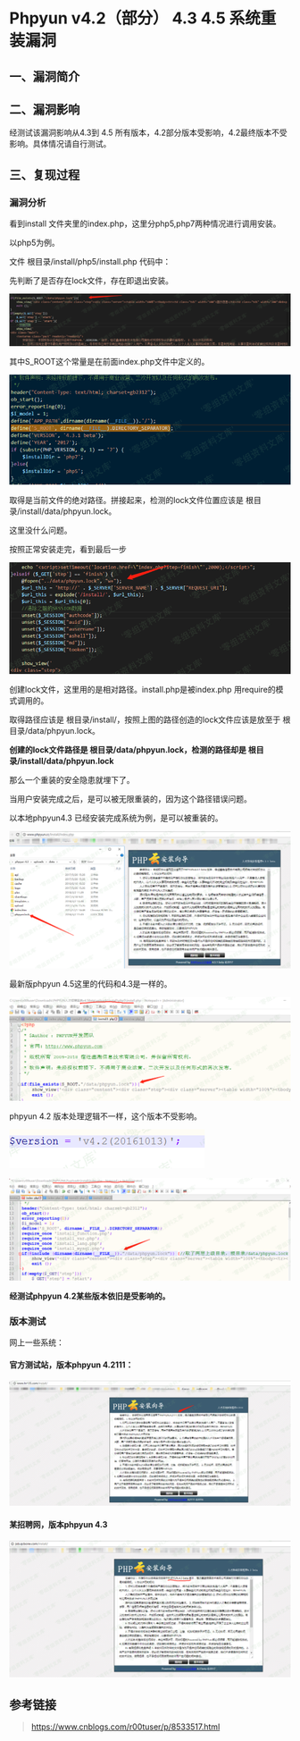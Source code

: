 Phpyun v4.2（部分） 4.3 4.5 系统重装漏洞
========================================

一、漏洞简介
------------

二、漏洞影响
------------

经测试该漏洞影响从4.3到 4.5
所有版本，4.2部分版本受影响，4.2最终版本不受影响。具体情况请自行测试。

三、复现过程
------------

### 漏洞分析

看到install 文件夹里的index.php，这里分php5,php7两种情况进行调用安装。

以php5为例。

文件 根目录/install/php5/install.php 代码中：

先判断了是否存在lock文件，存在即退出安装。

![](./resource/Phpyunv4.2(部分)4.34.5系统重装漏洞/media/rId25.png)

其中S\_ROOT这个常量是在前面index.php文件中定义的。

![](./resource/Phpyunv4.2(部分)4.34.5系统重装漏洞/media/rId26.png)

取得是当前文件的绝对路径。拼接起来，检测的lock文件位置应该是
根目录/install/data/phpyun.lock。

这里没什么问题。

按照正常安装走完，看到最后一步

![](./resource/Phpyunv4.2(部分)4.34.5系统重装漏洞/media/rId27.png)

创建lock文件，这里用的是相对路径。install.php是被index.php
用require的模式调用的。

取得路径应该是 根目录/install/，按照上图的路径创造的lock文件应该是放至于
根目录/data/phpyun.lock。

**创建的lock文件路径是 根目录/data/phpyun.lock，检测的路径却是
根目录/install/data/phpyun.lock**

那么一个重装的安全隐患就埋下了。

当用户安装完成之后，是可以被无限重装的，因为这个路径错误问题。

以本地phpyun4.3 已经安装完成系统为例，是可以被重装的。

![](./resource/Phpyunv4.2(部分)4.34.5系统重装漏洞/media/rId28.png)

最新版phpyun 4.5这里的代码和4.3是一样的。

![](./resource/Phpyunv4.2(部分)4.34.5系统重装漏洞/media/rId29.png)

phpyun 4.2 版本处理逻辑不一样，这个版本不受影响。

![](./resource/Phpyunv4.2(部分)4.34.5系统重装漏洞/media/rId30.png)

![](./resource/Phpyunv4.2(部分)4.34.5系统重装漏洞/media/rId31.png)

**经测试phpyun 4.2某些版本依旧是受影响的。**

### 版本测试

网上一些系统：

#### 官方测试站，版本phpyun 4.2111：

![](./resource/Phpyunv4.2(部分)4.34.5系统重装漏洞/media/rId34.png)

#### 某招聘网，版本phpyun 4.3

![](./resource/Phpyunv4.2(部分)4.34.5系统重装漏洞/media/rId36.png)

参考链接
--------

> <https://www.cnblogs.com/r00tuser/p/8533517.html>
